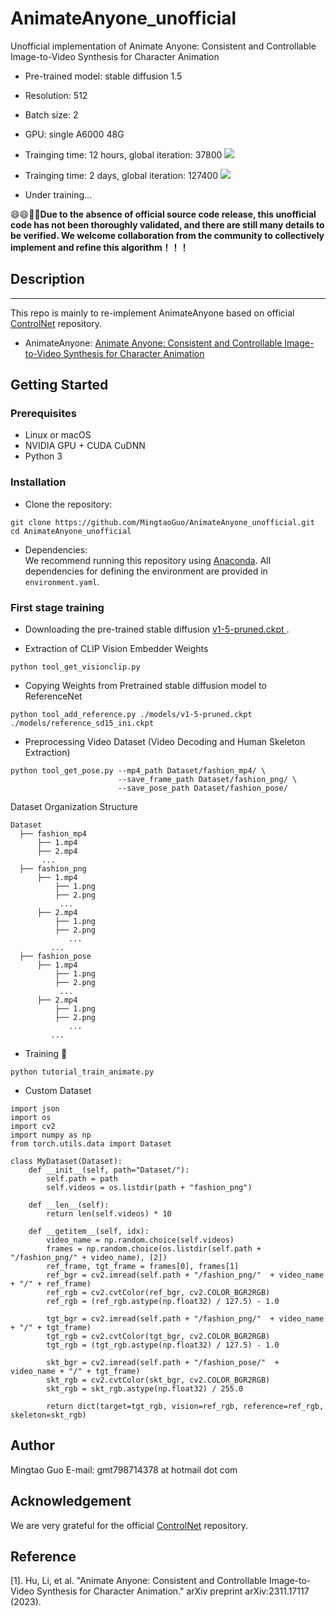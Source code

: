 # AnimateAnyone_unofficial
Unofficial implementation of Animate Anyone: Consistent and Controllable Image-to-Video Synthesis for Character Animation 

- Pre-trained model: stable diffusion 1.5
- Resolution: 512
- Batch size: 2
- GPU: single A6000 48G

- Trainging time: 12 hours, global iteration: 37800
![](https://github.com/MingtaoGuo/AnimateAnyone_unofficial/blob/main/display/sd1.5_iter37800_bs2.png)
- Trainging time: 2 days, global iteration: 127400
![](https://github.com/MingtaoGuo/AnimateAnyone_unofficial/blob/main/display/sd1.5_iter127400_bs2.png)
- Under training...

:smile::smile::rocket::rocket:__Due to the absence of official source code release, this unofficial code has not been thoroughly validated, and there are still many details to be verified. We welcome collaboration from the community to collectively implement and refine this algorithm！！！__


## Description   
--------------

This repo is mainly to re-implement AnimateAnyone based on official [ControlNet](https://github.com/lllyasviel/ControlNet) repository.
- AnimateAnyone: [Animate Anyone: Consistent and Controllable Image-to-Video Synthesis for Character Animation](https://arxiv.org/pdf/2311.17117.pdf)
## Getting Started
### Prerequisites
- Linux or macOS
- NVIDIA GPU + CUDA CuDNN
- Python 3

### Installation
- Clone the repository:
``` 
git clone https://github.com/MingtaoGuo/AnimateAnyone_unofficial.git
cd AnimateAnyone_unofficial
```
- Dependencies:  
We recommend running this repository using [Anaconda](https://docs.anaconda.com/anaconda/install/). 
All dependencies for defining the environment are provided in `environment.yaml`.

### First stage training
- Downloading the pre-trained stable diffusion [v1-5-pruned.ckpt
](https://huggingface.co/runwayml/stable-diffusion-v1-5/tree/main).

- Extraction of CLIP Vision Embedder Weights
``` 
python tool_get_visionclip.py
```
- Copying Weights from Pretrained stable diffusion model to ReferenceNet
``` 
python tool_add_reference.py ./models/v1-5-pruned.ckpt ./models/reference_sd15_ini.ckpt
```
- Preprocessing Video Dataset (Video Decoding and Human Skeleton Extraction)
``` 
python tool_get_pose.py --mp4_path Dataset/fashion_mp4/ \
                        --save_frame_path Dataset/fashion_png/ \
                        --save_pose_path Dataset/fashion_pose/
```
Dataset Organization Structure
```
Dataset
  ├── fashion_mp4
      ├── 1.mp4
      ├── 2.mp4
       ...
  ├── fashion_png
      ├── 1.mp4
          ├── 1.png
          ├── 2.png
           ...
      ├── 2.mp4
          ├── 1.png
          ├── 2.png
             ...
         ...
  ├── fashion_pose
      ├── 1.mp4
          ├── 1.png
          ├── 2.png
           ...
      ├── 2.mp4
          ├── 1.png
          ├── 2.png
             ...
         ...
```       
- Training :rocket:
```
python tutorial_train_animate.py
```
- Custom Dataset 
```
import json
import os 
import cv2
import numpy as np
from torch.utils.data import Dataset

class MyDataset(Dataset):
    def __init__(self, path="Dataset/"):
        self.path = path
        self.videos = os.listdir(path + "fashion_png")

    def __len__(self):
        return len(self.videos) * 10

    def __getitem__(self, idx):
        video_name = np.random.choice(self.videos)
        frames = np.random.choice(os.listdir(self.path + "/fashion_png/" + video_name), [2])
        ref_frame, tgt_frame = frames[0], frames[1]
        ref_bgr = cv2.imread(self.path + "/fashion_png/"  + video_name + "/" + ref_frame)
        ref_rgb = cv2.cvtColor(ref_bgr, cv2.COLOR_BGR2RGB)
        ref_rgb = (ref_rgb.astype(np.float32) / 127.5) - 1.0

        tgt_bgr = cv2.imread(self.path + "/fashion_png/"  + video_name + "/" + tgt_frame)
        tgt_rgb = cv2.cvtColor(tgt_bgr, cv2.COLOR_BGR2RGB)
        tgt_rgb = (tgt_rgb.astype(np.float32) / 127.5) - 1.0

        skt_bgr = cv2.imread(self.path + "/fashion_pose/"  + video_name + "/" + tgt_frame)
        skt_rgb = cv2.cvtColor(skt_bgr, cv2.COLOR_BGR2RGB)
        skt_rgb = skt_rgb.astype(np.float32) / 255.0

        return dict(target=tgt_rgb, vision=ref_rgb, reference=ref_rgb, skeleton=skt_rgb)
```
## Author 
Mingtao Guo
E-mail: gmt798714378 at hotmail dot com
## Acknowledgement
We are very grateful for the official [ControlNet](https://github.com/lllyasviel/ControlNet) repository.
## Reference
[1]. Hu, Li, et al. "Animate Anyone: Consistent and Controllable Image-to-Video Synthesis for Character Animation." arXiv preprint arXiv:2311.17117 (2023).

